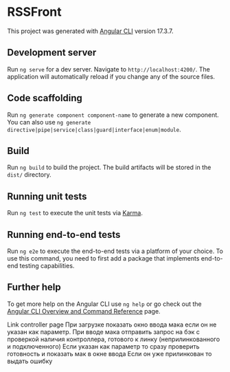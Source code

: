 # RSSFront

This project was generated with [Angular CLI](https://github.com/angular/angular-cli) version 17.3.7.

## Development server

Run `ng serve` for a dev server. Navigate to `http://localhost:4200/`. The application will automatically reload if you change any of the source files.

## Code scaffolding

Run `ng generate component component-name` to generate a new component. You can also use `ng generate directive|pipe|service|class|guard|interface|enum|module`.

## Build

Run `ng build` to build the project. The build artifacts will be stored in the `dist/` directory.

## Running unit tests

Run `ng test` to execute the unit tests via [Karma](https://karma-runner.github.io).

## Running end-to-end tests

Run `ng e2e` to execute the end-to-end tests via a platform of your choice. To use this command, you need to first add a package that implements end-to-end testing capabilities.

## Further help

To get more help on the Angular CLI use `ng help` or go check out the [Angular CLI Overview and Command Reference](https://angular.io/cli) page.


Link controller page
При загрузке показать окно ввода мака если он не указан как параметр.
При вводе мака отправить запрос на бэк с проверкой наличия контроллера, готового к линку (неприлинкованного и подключенного)
Если указан как параметр то сразу проверить готовность и показать мак в окне ввода
Если он уже прилинкован то выдать ошибку
